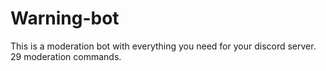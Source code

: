 # Warning-bot
This is a moderation bot with everything you need for your discord server.
29 moderation commands.
